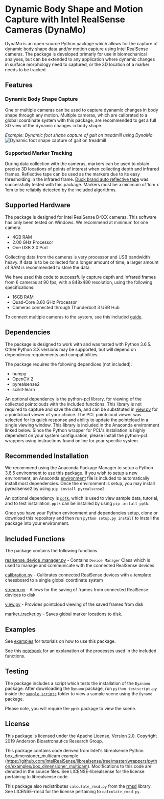 # Dynamic Body Shape and Motion Capture with Intel RealSense Cameras (DynaMo)

DynaMo is an open-source Python package which allows for the capture of dynamic body shape data and/or motion capture using Intel RealSense cameras. 
The package is developed primarly for use in biomechanical analyses, but can be extended to any application where dynamic changes in surface morphology need to captured, or the 3D location of a marker needs to be tracked. 

## Features

### Dynamic Body Shape Capture

One or multiple cameras can be used to capture dyanamic changes in body shape through any motion. 
Multiple cameras, which are calibrated to a global coordinate system with this package, are recommended to get a full 3D view of the dynamic changes in body shape. 

*Example: Dynamic foot shape capture of gait on treadmill using DynaMo*
![Dynamic foot shape capture of gait on treadmill](documentation/dynafoot.gif)



### Supported Marker Tracking

During data collection with the cameras, markers can be used to obtain precise 3D locations of points of interest when collecting depth and infrared frames.
Reflective tape can be used as the markers due to its easy thresholding in the infrared frame. 
[Duck brand auto reflective tape](https://www.duckbrand.com/products/paint-diy-tapes/auto-reflective-tape/white-15-in-x-30-in) was successfully tested with this package. 
Markers must be a minimum of 1cm x 1cm to be reliabily detected by the included algorithms. 

## Supported Hardware
The package is designed for Intel RealSense D4XX cameras. 
This software has only been tested on Windows. 
We recommend at minimum for one camera:

* 4GB RAM
* 2.00 GHz Processor
* One USB 3.0 Port

Collecting data from the cameras is very processor and USB bandwidth heavy. 
If data is to be collected for a longer amount of time, a larger amount of RAM is recommended to store the data. 

We have used this code to successfully capture depth and infrared frames from 6 cameras at 90 fps, with a 848x480 resolution, using the following specifications:

* 16GB RAM
* Quad-Core 3.60 GHz Processor
* Cameras connected through Thunderbolt 3 USB Hub
  
To connect multiple cameras to the system, see this included [guide](documentation/multicamConnectionGuide.md).

## Dependencies

The package is designed to work with and was tested with Python 3.6.5.
Other Python 3.X versions may be supported, but will depend on dependency requirements and compatibilities. 

The package requires the following dependices (not included):

* numpy
* OpenCV 2
* pyrealsense2
* scikit-learn

An optional dependency is the python-pcl library, for viewing of the collected pointclouds with the included functions.
This library is not required to capture and save the data, and can be substituted in [view.py](view.py) for a pointcloud viewer of your choice. 
The PCL pointcloud viewer was selected for its quick response and ability to update the pointcloud in a single viewing window. 
This library is included in the Anaconda environment linked below. 
Since the Python wrapper for PCL's installation is highly dependent on your system configuration, please install the python-pcl wrappers using instructions found online for your specific system. 

## Recommended Installation

We recommend using the Anaconda Package Manager to setup a Python 3.6.5 environment to use this package. 
If you wish to setup a new environment, an Anaconda [environment](environment.yml) file is included to automatically install most dependencies. Once the environment is setup, you may install pyrealsense2 by using `pip install pyrealsense2`. 

An optional dependency is [`pptk`](https://github.com/heremaps/pptk), which is used to view sample data, tutorial, and to test installation. 
`pptk` can be installed by using `pip install pptk`. 

Once you have your Python environment and dependencies setup, clone or download this repository and then run ``python setup.py install`` to install the package into your environment.

## Included Functions

The package contains the following functions

[realsense_device_manager.py](realsense_device_manager.py) - Contains `Device Manager` Class which is used to manage and communicate with the connected RealSense devices. 

[calibration.py](calibration.py) - Calibrates connected RealSense devices with a template chessboard to a single global coordinate system

[stream.py](stream.py) - Allows for the saving of frames from connected RealSense devices to disk  

[view.py](view.py) - Provides pointcloud viewing of the saved frames from disk

[marker_tracker.py](marker_tracker.py) - Saves global marker locations to disk. 




## Examples

See [examples](examples/examples.md) for tutorials on how to use this package.

See this [notebook](tutorial.ipynb) for an explanation of the processes used in the included functions. 

## Testing

The package includes a script which tests the installation of the `Dyanamo` package. 
After downloading the `Dynamo` package, run `python testscript.py` inside the [`sample_scripts`](sample_scripts) folder to view a sample scene using the `Dynamo` package.

Please note, you will require the `pptk` package to view the scene.


## License

This package is licensed under the Apache License, Version 2.0. Copyright 2019 Anderson Bioastronautics Research Group.

This package contains code derived from Intel's librealsense Python box_dimensioner_multicam example (https://github.com/IntelRealSense/librealsense/tree/master/wrappers/python/examples/box_dimensioner_multicam).
Modifications to this code are denoted in the source files.
See LICENSE-librealsense for the license pertaining to librealsense code. 

This package also redistributes ``calculate_rmsd.py`` from the [rmsd](https://github.com/charnley/rmsd) library. 
See LICENSE-rmsd for the license pertaining to ``calculate_rmsd.py``.




